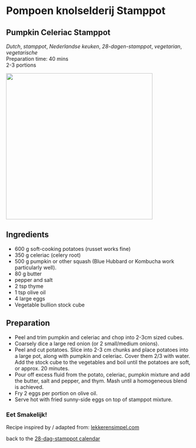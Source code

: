 # Pompoen knolselderij Stamppot
## Pumpkin Celeriac Stamppot
_Dutch_, _stamppot_, _Nederlandse keuken_, _28-dagen-stamppot_, _vegetarian_, _vegetarische_  
Preparation time: 40 mins  
2-3 portions  

<img src="images/dag-14_pompoen-knolcelerij-stamppot.jpg" width="400">  

## Ingredients
* 600 g soft-cooking potatoes (russet works fine)
* 350 g celeriac (celery root)
* 500 g pumpkin or other squash (Blue Hubbard or Kombucha work particularly well).
* 80 g butter
* pepper and salt 
* 2 tsp thyme
* 1 tsp olive oil
* 4 large eggs
* Vegetable bullion stock cube

## Preparation
* Peel and trim pumpkin and celeriac and chop into 2-3cm sized cubes. 
* Coarsely dice a large red onion (or 2 small/medium onions).
* Peel and cut potatoes. Slice into 2-3 cm chunks and place potatoes into a large pot, along with pumpkin and celeriac. Cover them 2/3 with water. Add the stock cube to the vegetables and boil until the potatoes are soft, or approx. 20 minutes. 
* Pour off excess fluid from the potato, celeriac, pumpkin mixture and add the butter, salt and pepper, and thym. Mash until a homogeneous blend is achieved.
* Fry 2 eggs per portion on olive oil.
* Serve hot with fried sunny-side eggs on top of stamppot mixture.

### Eet Smakelijk! 
Recipe inspired by / adapted from: [lekkerensimpel.com](https://www.lekkerensimpel.com/stamppot-met-pompoen-en-knolselderij/)

back to the [28-dag-stamppot calendar](https://mlopatka.github.io/recipe-book/)
